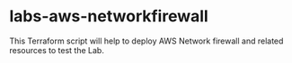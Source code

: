 # labs-aws-networkfirewall
This Terraform script will help to deploy AWS Network firewall and related resources to test the Lab.
